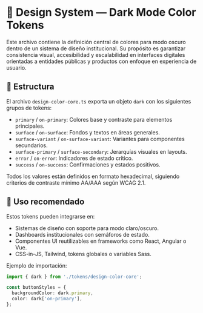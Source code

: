 # 🎨 Design System — Dark Mode Color Tokens

Este archivo contiene la definición central de colores para modo oscuro dentro de un sistema de diseño institucional. Su propósito es garantizar consistencia visual, accesibilidad y escalabilidad en interfaces digitales orientadas a entidades públicas y productos con enfoque en experiencia de usuario.

## 📁 Estructura

El archivo `design-color-core.ts` exporta un objeto `dark` con los siguientes grupos de tokens:

- `primary` / `on-primary`: Colores base y contraste para elementos principales.
- `surface` / `on-surface`: Fondos y textos en áreas generales.
- `surface-variant` / `on-surface-variant`: Variantes para componentes secundarios.
- `surface-primary` / `surface-secondary`: Jerarquías visuales en layouts.
- `error` / `on-error`: Indicadores de estado crítico.
- `success` / `on-success`: Confirmaciones y estados positivos.

Todos los valores están definidos en formato hexadecimal, siguiendo criterios de contraste mínimo AA/AAA según WCAG 2.1.

## 🧩 Uso recomendado

Estos tokens pueden integrarse en:

- Sistemas de diseño con soporte para modo claro/oscuro.
- Dashboards institucionales con semáforos de estado.
- Componentes UI reutilizables en frameworks como React, Angular o Vue.
- CSS-in-JS, Tailwind, tokens globales o variables Sass.

Ejemplo de importación:

```ts
import { dark } from './tokens/design-color-core';

const buttonStyles = {
  backgroundColor: dark.primary,
  color: dark['on-primary'],
};
